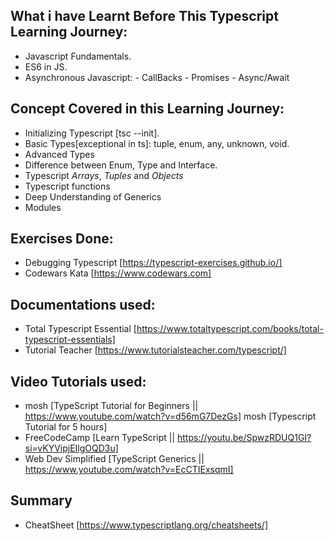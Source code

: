 ## What i have Learnt Before This Typescript Learning Journey:
- Javascript Fundamentals.
- ES6 in JS.
- Asynchronous Javascript: 
                        - CallBacks
                        - Promises
                        - Async/Await

## Concept Covered in this Learning Journey:
- Initializing Typescript [tsc --init].
- Basic Types[exceptional in ts]: tuple, enum, any, unknown, void.
- Advanced Types
- Difference between Enum, Type and Interface.
- Typescript *Arrays*, *Tuples* and *Objects*
- Typescript functions
- Deep Understanding of Generics
- Modules

## Exercises Done:
- Debugging Typescript [https://typescript-exercises.github.io/]
- Codewars Kata [https://www.codewars.com]

## Documentations used:
- Total Typescript Essential [https://www.totaltypescript.com/books/total-typescript-essentials]
- Tutorial Teacher [https://www.tutorialsteacher.com/typescript/]

## Video Tutorials used:
- mosh [TypeScript Tutorial for Beginners || https://www.youtube.com/watch?v=d56mG7DezGs]
  mosh [Typescript Tutorial for 5 hours]
- FreeCodeCamp [Learn TypeScript || https://youtu.be/SpwzRDUQ1GI?si=vKYVipjEIlgOQD3u]
- Web Dev Simplified [TypeScript Generics || https://www.youtube.com/watch?v=EcCTIExsqmI]

## Summary
- CheatSheet [https://www.typescriptlang.org/cheatsheets/]